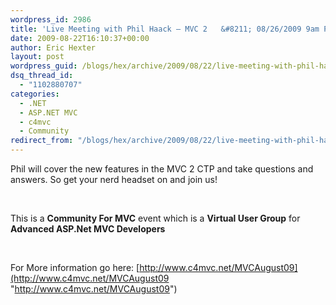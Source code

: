 ```yaml
---
wordpress_id: 2986
title: 'Live Meeting with Phil Haack – MVC 2   &#8211; 08/26/2009 9am PST – 10 am PST ( 12pm-1pm EST)'
date: 2009-08-22T16:10:37+00:00
author: Eric Hexter
layout: post
wordpress_guid: /blogs/hex/archive/2009/08/22/live-meeting-with-phil-haack-mvc-2-08-26-2009-9am-pst-10-am-pst-12pm-1pm-est.aspx
dsq_thread_id:
  - "1102880707"
categories:
  - .NET
  - ASP.NET MVC
  - c4mvc
  - Community
redirect_from: "/blogs/hex/archive/2009/08/22/live-meeting-with-phil-haack-mvc-2-08-26-2009-9am-pst-10-am-pst-12pm-1pm-est.aspx/"
---
```

Phil will cover the new features in the MVC 2 CTP and take questions and answers. So get your nerd headset on and join us!

&#160;

This is a **Community For MVC** event which is a **Virtual User Group** for **Advanced ASP.Net MVC Developers**

&#160;

For More information go here: [http://www.c4mvc.net/MVCAugust09](http://www.c4mvc.net/MVCAugust09 "http://www.c4mvc.net/MVCAugust09")